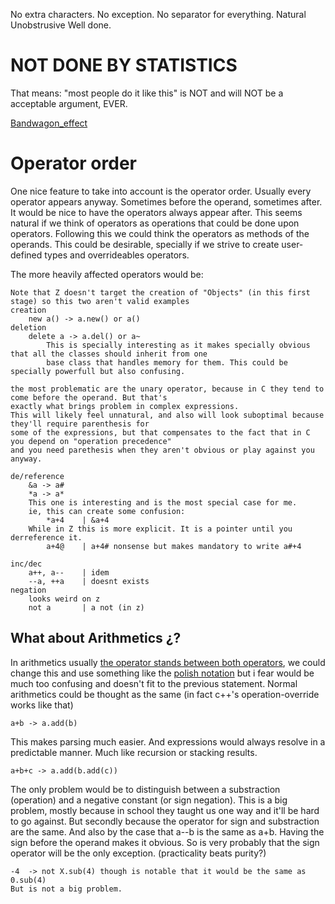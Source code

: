 No extra characters. No exception.
No separator for everything.
Natural
Unobstrusive
Well done.
# NOT  DONE  BY  STATISTICS
That means: "most people do it like this" is NOT and will NOT be a acceptable argument, EVER.

[Bandwagon_effect](https://en.wikipedia.org/wiki/Bandwagon_effect)

# Operator order
One nice feature to take into account is the operator order.
Usually every operator appears anyway. Sometimes before the operand, sometimes after.
It would be nice to have the operators always appear after.
This seems natural if we think of operators as operations that could be done upon operators.
Following this we could think the operators as methods of the operands.
This could be desirable, specially if we strive to create user-defined types and overrideables operators.

The more heavily affected operators would be:

	Note that Z doesn't target the creation of "Objects" (in this first stage) so this two aren't valid examples
	creation
		new a()	-> a.new() or a()
	deletion
		delete a -> a.del() or a~ 
			This is specially interesting as it makes specially obvious that all the classes should inherit from one
			base class that handles memory for them. This could be specially powerfull but also confusing.
	
	the most problematic are the unary operator, because in C they tend to come before the operand. But that's 
	exactly what brings problem in complex expressions.
	This will likely feel unnatural, and also will look suboptimal because they'll require parenthesis for 
	some of the expressions, but that compensates to the fact that in C you depend on "operation precedence"
	and you need parethesis when they aren't obvious or play against you anyway.
	
	de/reference
		&a -> a#
		*a -> a*
		This one is interesting and is the most special case for me. 
		ie, this can create some confusion:
			*a+4	| &a+4
		While in Z this is more explicit. It is a pointer until you derreference it.
			a+4@	| a+4# nonsense but makes mandatory to write a#+4
	
	inc/dec
		a++, a--	| idem
		--a, ++a 	| doesnt exists
	negation
		looks weird on z
		not a		| a not (in z) 
		
## What about Arithmetics ¿?
In arithmetics usually [the operator stands between both operators](https://en.wikipedia.org/wiki/Infix_notation),
we could change this and use something like the [polish notation](https://en.wikipedia.org/wiki/Polish_notation) 
but i fear would be much too confusing and doesn't fit to the previous statement.
Normal arithmetics could be thought as the same (in fact c++'s operation-override works like that)

	a+b -> a.add(b)

This makes parsing much easier. And expressions would always resolve in a predictable manner.
Much like recursion or stacking results.

	a+b+c -> a.add(b.add(c))

The only problem would be to distinguish between a substraction (operation) and a negative constant (or sign negation).
This is a big problem, mostly because in school they taught us one way and it'll be hard to go against.
But secondly because the operator for sign and substraction are the same.
And also by the case that a--b is the same as a+b. Having the sign before the operand makes it obvious.
So is very probably that the sign operator will be the only exception.
(practicality beats purity?)

	-4	-> not X.sub(4) though is notable that it would be the same as 0.sub(4)
	But is not a big problem.
	
	
